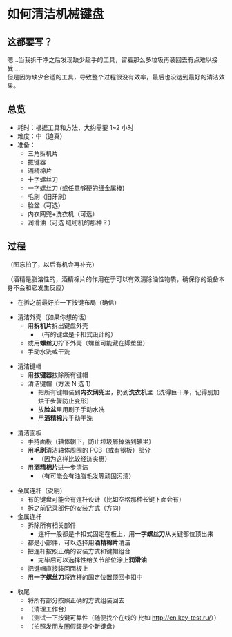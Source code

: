 # 如何清洁机械键盘

## 这都要写？

嗯…当我拆干净之后发现缺少趁手的工具，留着那么多垃圾再装回去有点难以接受……  
但是因为缺少合适的工具，导致整个过程很没有效率，最后也没达到最好的清洁效果。

## 总览

- 耗时：根据工具和方法，大约需要 1~2 小时
- 难度：中（迫真）
- 准备：
  - 三角拆机片
  - 拔键器
  - 酒精棉片
  - 十字螺丝刀
  - 一字螺丝刀 (或任意够硬的细金属棒)
  - 毛刷（旧牙刷）
  - 脸盆（可选）
  - 内衣网兜+洗衣机（可选）
  - 润滑油（可选 缝纫机的那种？）

## 过程

（图忘拍了，以后有机会再补充）

（酒精是脂溶性的，酒精棉片的作用在于可以有效清除油性物质，确保你的设备本身不会和它发生反应）

- 在拆之前最好拍一下按键布局（确信）

* 清洁外壳（如果你想的话）
  - 用**拆机片**拆出键盘外壳
    - （有的键盘是卡扣式设计的）
  - 或用**螺丝刀**拧下外壳（螺丝可能藏在脚垫里）
  - 手动水洗或干洗

- 清洁键帽
  - 用**拔键器**拔除所有键帽
  - 清洁键帽（方法 N 选 1）
    - 把所有键帽装到**内衣网兜**里，扔到**洗衣机**里（洗得巨干净，记得别加烘干步骤防止变形）
    - 放**脸盆**里用刷子手动水洗
    - 用**酒精棉片**手动干洗

* 清洁面板
  - 手持面板（轴体朝下，防止垃圾屑掉落到轴里）
  - 用**毛刷**清洁轴体周围的 PCB（或有钢板）部分
    - （因为这样比较经济实惠）
  - 用**酒精棉片**进一步清洁
    - （有可能会有油脂毛发等顽固污渍）

- 金属连杆（说明）
  - 有的键盘可能会有连杆设计（比如空格那种长键下面会有）
  - 拆之前记录部件的安装方式（方向）
- 金属连杆
  - 拆除所有相关部件
    - 连杆一般都是卡扣式固定在板上，用**一字螺丝刀**从关键部位顶出来
  - 都是小部件，可以选择用**酒精棉片**清洁
  - 把连杆按照正确的安装方式和键帽组合
    - 完毕后可以选择性给关节部位涂上**润滑油**
  - 把键帽直接装回面板上
  - 用**一字螺丝刀**将连杆的固定位置顶回卡扣中

* 收尾
  - 将所有部分按照正确的方式组装回去
  - （清理工作台）
  - （测试一下按键可靠性（随便找个在线的 比如 <http://en.key-test.ru/>））
  - （拍照发朋友圈假装是个新键盘）
